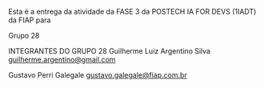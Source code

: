 Esta é a entrega da atividade da FASE 3 da POSTECH IA FOR DEVS (1IADT) da FIAP para

Grupo 28

INTEGRANTES DO GRUPO 28
Guilherme Luiz Argentino Silva
guilherme.argentino@gmail.com

Gustavo Perri Galegale
gustavo.galegale@fiap.com.br

